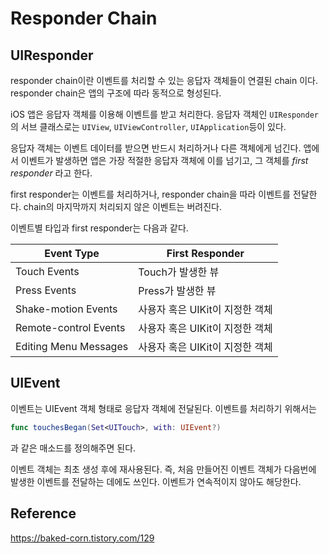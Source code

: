 Responder Chain
===

## UIResponder
responder chain이란 이벤트를 처리할 수 있는 응답자 객체들이 연결된 chain 이다. responder chain은 앱의 구조에 따라 동적으로 형성된다.

iOS 앱은 응답자 객체를 이용해 이벤트를 받고 처리한다. 응답자 객체인 `UIResponder`의 서브 클래스로는 `UIView`, `UIViewController`, `UIApplication`등이 있다.

응답자 객체는 이벤트 데이터를 받으면 반드시 처리하거나 다른 객체에게 넘긴다. 앱에서 이벤트가 발생하면 앱은 가장 적절한 응답자 객체에 이를 넘기고, 그 객체를 *first responder* 라고 한다.

first responder는 이벤트를 처리하거나, responder chain을 따라 이벤트를 전달한다.
chain의 마지막까지 처리되지 않은 이벤트는 버려진다.

이벤트별 타입과 first responder는 다음과 같다.

Event Type | First Responder
---- | ----
Touch Events | Touch가 발생한 뷰
Press Events | Press가 발생한 뷰
Shake-motion Events	| 사용자 혹은 UIKit이 지정한 객체
Remote-control Events |	사용자 혹은 UIKit이 지정한 객체
Editing Menu Messages |	사용자 혹은 UIKit이 지정한 객체

## UIEvent
이벤트는 UIEvent 객체 형태로 응답자 객체에 전달된다. 이벤트를 처리하기 위해서는
```swift
func touchesBegan(Set<UITouch>, with: UIEvent?)
```
과 같은 매소드를 정의해주면 된다.

이벤트 객체는 최초 생성 후에 재사용된다. 즉, 처음 만들어진 이벤트 객체가 다음번에 발생한 이벤트를 전달하는 데에도 쓰인다. 이벤트가 연속적이지 않아도 해당한다.

## Reference
https://baked-corn.tistory.com/129
